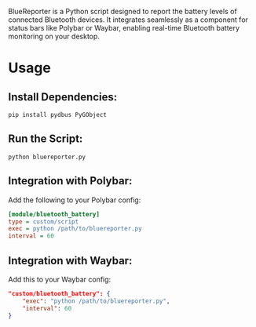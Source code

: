 BlueReporter is a Python script designed to report the battery levels of connected Bluetooth devices. It integrates seamlessly as a component for status bars like Polybar or Waybar, enabling real-time Bluetooth battery monitoring on your desktop.

# Usage

## Install Dependencies:

```terminal
pip install pydbus PyGObject
```

## Run the Script:

```terminal
python bluereporter.py
```

## Integration with Polybar:

Add the following to your Polybar config:

```ini
[module/bluetooth_battery]
type = custom/script
exec = python /path/to/bluereporter.py
interval = 60
```

## Integration with Waybar:

Add this to your Waybar config:

```json
"custom/bluetooth_battery": {
    "exec": "python /path/to/bluereporter.py",
    "interval": 60
}
```
